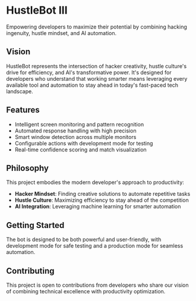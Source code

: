 # HustleBot III

Empowering developers to maximize their potential by combining hacking ingenuity, hustle mindset, and AI automation.

## Vision
HustleBot represents the intersection of hacker creativity, hustle culture's drive for efficiency, and AI's transformative power. It's designed for developers who understand that working smarter means leveraging every available tool and automation to stay ahead in today's fast-paced tech landscape.

## Features
- Intelligent screen monitoring and pattern recognition
- Automated response handling with high precision
- Smart window detection across multiple monitors
- Configurable actions with development mode for testing
- Real-time confidence scoring and match visualization

## Philosophy
This project embodies the modern developer's approach to productivity:
- **Hacker Mindset**: Finding creative solutions to automate repetitive tasks
- **Hustle Culture**: Maximizing efficiency to stay ahead of the competition
- **AI Integration**: Leveraging machine learning for smarter automation

## Getting Started
The bot is designed to be both powerful and user-friendly, with development mode for safe testing and a production mode for seamless automation.

## Contributing
This project is open to contributions from developers who share our vision of combining technical excellence with productivity optimization.

